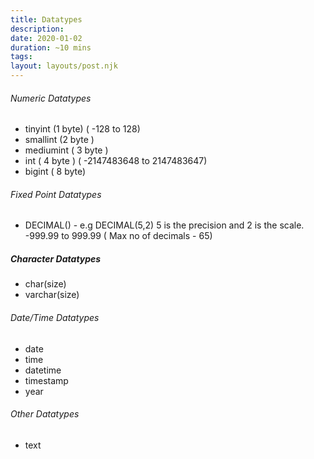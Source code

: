 ```yaml
---
title: Datatypes
description:
date: 2020-01-02
duration: ~10 mins
tags:
layout: layouts/post.njk
---
```


###### Numeric Datatypes

- tinyint (1 byte) ( -128 to 128)
- smallint (2 byte )
- mediumint ( 3 byte )
- int ( 4 byte )  ( -2147483648 to 2147483647)
- bigint ( 8 byte)


###### Fixed Point Datatypes

- DECIMAL() - e.g DECIMAL(5,2) 5 is the precision and 2 is the scale. -999.99 to 999.99 ( Max no of decimals - 65)


##### Character Datatypes

- char(size)
- varchar(size)

###### Date/Time Datatypes

- date
- time
- datetime
- timestamp
- year

###### Other Datatypes
- text
